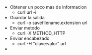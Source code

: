 + Obtener un poco mas de informacion
	+ curl url -i
+ Guardar la salida 
	+ curl -o savefilename.extension url
+ Enviar metodo
	+ curl -X METHOD_HTTP 
+ Enviar encabezado 
	+ curl -H "clave:valor" url
+ 
